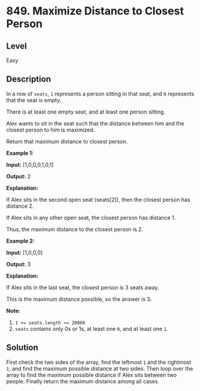 # 849. Maximize Distance to Closest Person
## Level
Easy

## Description
In a row of `seats`, `1` represents a person sitting in that seat, and `0` represents that the seat is empty. 

There is at least one empty seat, and at least one person sitting.

Alex wants to sit in the seat such that the distance between him and the closest person to him is maximized. 

Return that maximum distance to closest person.

**Example 1:**

**Input:** [1,0,0,0,1,0,1]

**Output:** 2

**Explanation:**

If Alex sits in the second open seat (seats[2]), then the closest person has distance 2.

If Alex sits in any other open seat, the closest person has distance 1.

Thus, the maximum distance to the closest person is 2.

**Example 2:**

**Input:** [1,0,0,0]

**Output:** 3

**Explanation:**

If Alex sits in the last seat, the closest person is 3 seats away.

This is the maximum distance possible, so the answer is 3.

**Note:**

1. `1 <= seats.length <= 20000`
2. `seats` contains only 0s or 1s, at least one `0`, and at least one `1`.

## Solution
First check the two sides of the array, find the leftmost `1` and the rightmost `1`, and find the maximum possible distance at two sides. Then loop over the array to find the maximum possible distance if Alex sits between two people. Finally return the maximum distance among all cases.
